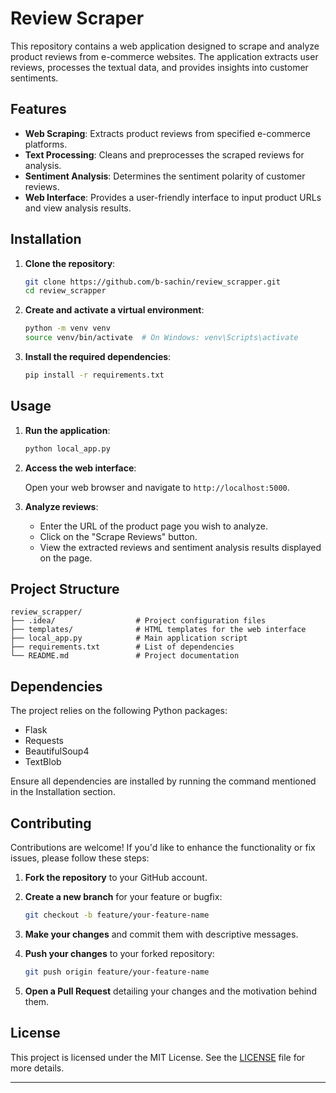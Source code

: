# Review Scraper

This repository contains a web application designed to scrape and analyze product reviews from e-commerce websites. The application extracts user reviews, processes the textual data, and provides insights into customer sentiments.

## Features

- **Web Scraping**: Extracts product reviews from specified e-commerce platforms.
- **Text Processing**: Cleans and preprocesses the scraped reviews for analysis.
- **Sentiment Analysis**: Determines the sentiment polarity of customer reviews.
- **Web Interface**: Provides a user-friendly interface to input product URLs and view analysis results.

## Installation

1. **Clone the repository**:

   ```bash
   git clone https://github.com/b-sachin/review_scrapper.git
   cd review_scrapper
   ```

2. **Create and activate a virtual environment**:

   ```bash
   python -m venv venv
   source venv/bin/activate  # On Windows: venv\Scripts\activate
   ```

3. **Install the required dependencies**:

   ```bash
   pip install -r requirements.txt
   ```

## Usage

1. **Run the application**:

   ```bash
   python local_app.py
   ```

2. **Access the web interface**:

   Open your web browser and navigate to `http://localhost:5000`.

3. **Analyze reviews**:

   - Enter the URL of the product page you wish to analyze.
   - Click on the "Scrape Reviews" button.
   - View the extracted reviews and sentiment analysis results displayed on the page.

## Project Structure

```
review_scrapper/
├── .idea/                  # Project configuration files
├── templates/              # HTML templates for the web interface
├── local_app.py            # Main application script
├── requirements.txt        # List of dependencies
└── README.md               # Project documentation
```

## Dependencies

The project relies on the following Python packages:

- Flask
- Requests
- BeautifulSoup4
- TextBlob

Ensure all dependencies are installed by running the command mentioned in the Installation section.

## Contributing

Contributions are welcome! If you'd like to enhance the functionality or fix issues, please follow these steps:

1. **Fork the repository** to your GitHub account.
2. **Create a new branch** for your feature or bugfix:

   ```bash
   git checkout -b feature/your-feature-name
   ```

3. **Make your changes** and commit them with descriptive messages.
4. **Push your changes** to your forked repository:

   ```bash
   git push origin feature/your-feature-name
   ```

5. **Open a Pull Request** detailing your changes and the motivation behind them.

## License

This project is licensed under the MIT License. See the [LICENSE](LICENSE) file for more details.

---

